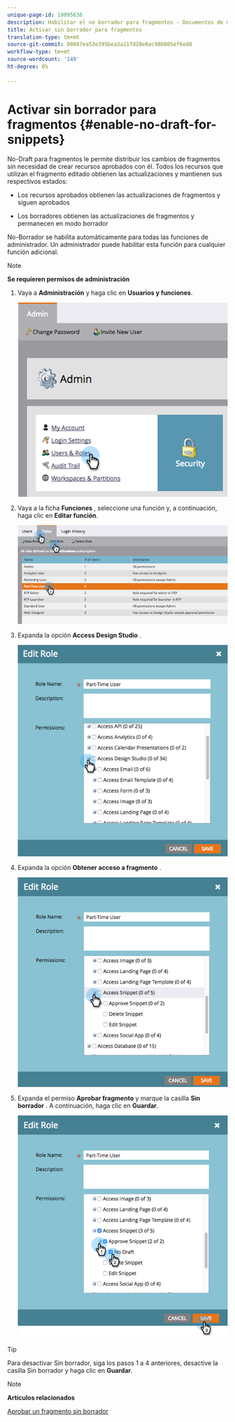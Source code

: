 ```yaml
---
unique-page-id: 10095636
description: Habilitar el no borrador para fragmentos - Documentos de marketing - Documentación del producto
title: Activar sin borrador para fragmentos
translation-type: tm+mt
source-git-commit: 00887ea53e395bea3a11fd28e0ac98b085ef6ed8
workflow-type: tm+mt
source-wordcount: '149'
ht-degree: 0%

---
```



# Activar sin borrador para fragmentos {#enable-no-draft-for-snippets}

No-Draft para fragmentos le permite distribuir los cambios de fragmentos sin necesidad de crear recursos aprobados con él. Todos los recursos que utilizan el fragmento editado obtienen las actualizaciones y mantienen sus respectivos estados:

* Los recursos aprobados obtienen las actualizaciones de fragmentos y siguen aprobados

* Los borradores obtienen las actualizaciones de fragmentos y permanecen en modo borrador

No-Borrador se habilita automáticamente para todas las funciones de administrador. Un administrador puede habilitar esta función para cualquier función adicional.

>[!NOTE]
>
>**Se requieren permisos de administración**

1. Vaya a **Administración** y haga clic en **Usuarios y funciones**.

   ![](assets/usersandroles.png)

1. Vaya a la ficha **Funciones** , seleccione una función y, a continuación, haga clic en **Editar función**.

   ![](assets/editrole2.png)

1. Expanda la opción **Access Design Studio** .

   ![](assets/expanddesignstudio.png)

1. Expanda la opción **Obtener acceso a fragmento** .

   ![](assets/expandsnippet.png)

1. Expanda el permiso **Aprobar fragmento** y marque la casilla **Sin borrador** . A continuación, haga clic en **Guardar**.

   ![](assets/2017-06-15-10-35-04.png)

>[!TIP]
>
>Para desactivar Sin borrador, siga los pasos 1 a 4 anteriores, desactive la casilla Sin borrador y haga clic en **Guardar**.

>[!NOTE]
>
>**Artículos relacionados**
>
>[Aprobar un fragmento sin borrador](../../../../product-docs/personalization/segmentation-and-snippets/snippets/approve-a-snippet-with-no-draft.md)

